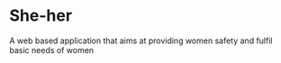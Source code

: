 # She-her
A web based application that aims at providing women safety and fulfil basic needs of women
